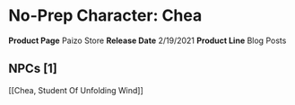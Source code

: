 ﻿---
id: '77'
name: No-Prep Character. Chea
rarity: Common
source: null
trait: null
type: Source

---
# No-Prep Character: Chea

**Product Page** Paizo Store
**Release Date** 2/19/2021
**Product Line** Blog Posts

## NPCs [1]

[[Chea, Student Of Unfolding Wind]]